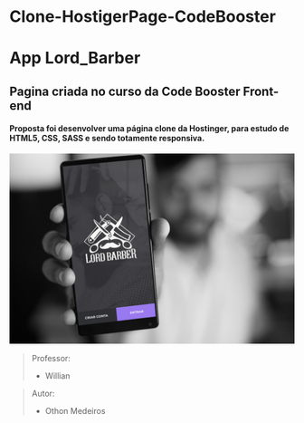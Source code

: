 # Clone-HostigerPage-CodeBooster

### 

# App Lord_Barber
## Pagina criada no curso da Code Booster Front-end

#### Proposta foi desenvolver uma página clone da Hostinger, para estudo de HTML5, CSS, SASS e sendo totamente responsiva. 

![](https://github.com/othonsm/Lord_Barber/blob/master/publicidade.jpg)

> Professor: 
> - Willian

> Autor: 
> - Othon Medeiros





